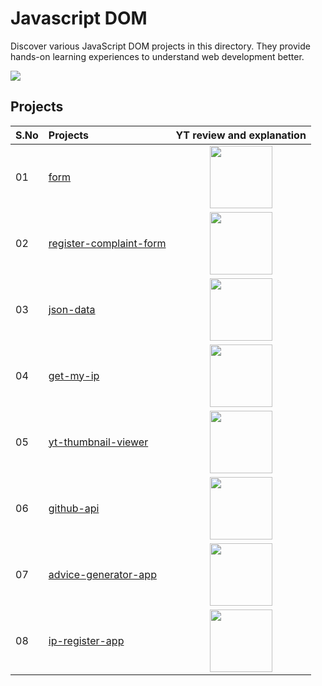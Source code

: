 # Javascript DOM

Discover various JavaScript DOM projects in this directory. They provide hands-on learning experiences to understand web development better.

<img src="https://media.licdn.com/dms/image/D4D12AQF_pE4edl4ycA/article-cover_image-shrink_600_2000/0/1689574697691?e=2147483647&v=beta&t=udHmk5Qf-vfxRot9ovIonD3QvdicVIdcnRZXTwAIHMA" />

## Projects

| S.No | Projects                                                 |                                                                    YT review and explanation                                                                     |
| :--- | :------------------------------------------------------- | :--------------------------------------------------------------------------------------------------------------------------------------------------------------: |
| 01   | [form](./01-form/)                                       | [<img width="100px" src="https://github.com/anburocky3/Javascript-DOM-in-Tamil/raw/main/supports/video-btn.png" />](https://www.youtube.com/watch?v=yPj_bcl4D2c) |
| 02   | [register-complaint-form](./02-register-complaint-form/) | [<img width="100px" src="https://github.com/anburocky3/Javascript-DOM-in-Tamil/raw/main/supports/video-btn.png" />](https://www.youtube.com/watch?v=ZTmDQpp9_yw) |
| 03   | [json-data](./03-json-data/)                             | [<img width="100px" src="https://github.com/anburocky3/Javascript-DOM-in-Tamil/raw/main/supports/video-btn.png" />](https://www.youtube.com/watch?v=vvvaOvBVy9w) |
| 04   | [get-my-ip](./04-get-my-ip/)                             | [<img width="100px" src="https://github.com/anburocky3/Javascript-DOM-in-Tamil/raw/main/supports/video-btn.png" />](https://www.youtube.com/watch?v=1xfg6Q4IthM) |
| 05   | [yt-thumbnail-viewer](./05-yt-thumbnail-viewer/)         | [<img width="100px" src="https://github.com/anburocky3/Javascript-DOM-in-Tamil/raw/main/supports/video-btn.png" />](https://www.youtube.com/watch?v=1xfg6Q4IthM) |
| 06   | [github-api](./06-github-api/)                           | [<img width="100px" src="https://github.com/anburocky3/Javascript-DOM-in-Tamil/raw/main/supports/video-btn.png" />](https://www.youtube.com/watch?v=lxKfFYF4ulo) |
| 07   | [advice-generator-app](./07-advice-generator-app/)       | [<img width="100px" src="https://github.com/anburocky3/Javascript-DOM-in-Tamil/raw/main/supports/video-btn.png" />](https://www.youtube.com/watch?v=lxKfFYF4ulo) |
| 08   | [ip-register-app](./09-ip-register-app/)                 | [<img width="100px" src="https://github.com/anburocky3/Javascript-DOM-in-Tamil/raw/main/supports/video-btn.png" />](https://www.youtube.com/watch?v=4Cg0Z_HGMH0) |

